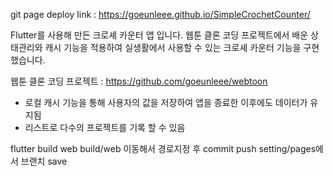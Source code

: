 git page deploy link : 
https://goeunleee.github.io/SimpleCrochetCounter/


Flutter를 사용해 만든 크로셰 카운터 앱 입니다.
웹툰 클론 코딩 프로젝트에서 배운 상태관리와 캐시 기능을 적용하여 실생활에서 사용할 수 있는 크로셰 카운터 기능을 구현했습니다. 

웹툰 클론 코딩 프로젝트 : https://github.com/goeunleee/webtoon 


- 로컬 캐시 기능을 통해 사용자의 값을 저장하여 앱을 종료한 이후에도 데이터가 유지됨
- 리스트로 다수의 프로젝트를 기록 할 수 있음







flutter build web 
build/web 이동해서 경로지정 후 commit push 
setting/pages에서 브랜치 save 
